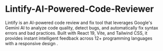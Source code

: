# Lintify-AI-Powered-Code-Reviewer
Lintify is an AI-powered code review and fix tool that leverages Google's Gemini AI to analyze code quality, detect bugs, and automatically fix syntax errors and bad practices. Built with React 19, Vite, and Tailwind CSS, it provides instant intelligent feedback across 12+ programming languages with a responsive design .
